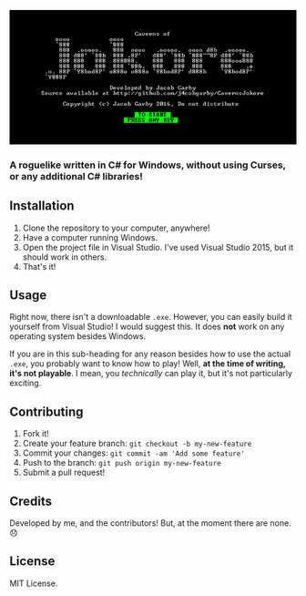![Splash Screen](https://github.com/j4cobgarby/CavernsJokore/blob/master/demo.png)

### A roguelike written in C# for Windows, without using Curses, or any additional C# libraries!

## Installation
 1. Clone the repository to your computer, anywhere!
 2. Have a computer running Windows.
 3. Open the project file in Visual Studio. I've used Visual Studio 2015, but it should work in others.
 4. That's it!
## Usage
Right now, there isn't a downloadable `.exe`. However, you can easily build it yourself from Visual Studio! I would suggest this.
It does **not** work on any operating system besides Windows.

If you are in this sub-heading for any reason besides how to use the actual `.exe`, you probably want to know how to play! Well, **at the time of writing, it's not playable**. I mean, you *technically* can play it, but it's not particularly exciting.
## Contributing
1. Fork it!
2. Create your feature branch: `git checkout -b my-new-feature`
3. Commit your changes: `git commit -am 'Add some feature'`
4. Push to the branch: `git push origin my-new-feature`
5. Submit a pull request!
## Credits
Developed by me, and the contributors! But, at the moment there are none. :disappointed:
## License
MIT License.
